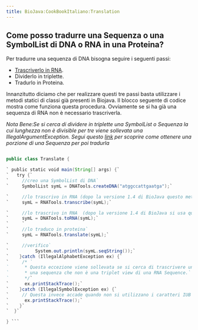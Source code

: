 ```yaml
---
title: BioJava:CookBookItaliano:Translation
---
```


Come posso tradurre una Sequenza o una SymbolList di DNA o RNA in una Proteina?
-------------------------------------------------------------------------------

Per tradurre una sequenza di DNA bisogna seguire i seguenti passi:

-   [Trascriverlo in
    RNA](Biojava:Cookbook:Sequence:Transcribe "wikilink").
-   Dividerlo in triplette.
-   Tradurlo in Proteina.

Innanzitutto diciamo che per realizzare questi tre passi basta
utilizzare i metodi statici di classi già presenti in Biojava. Il blocco
seguente di codice mostra come funziona questa procedura. Ovviamente se
si ha già una sequenza di RNA non è necessario trascriverla.

*Nota Bene:Se si cerca di dividere in triplette una SymbolList o
Sequenza la cui lunghezza non è divisible per tre viene sollevata una
IllegalArgumentException. Segui questo
[link](Biojava:CookBookItaliano:Sequence:SubSequence "wikilink") per
scoprire come ottenere una porzione di una Sequenza per poi tradurla*

```java import org.biojava.bio.symbol.\*; import org.biojava.bio.seq.\*;

public class Translate {

` public static void main(String[] args) {`  
`   try {`  
`     //creo una SymbolList di DNA`  
`     SymbolList symL = DNATools.createDNA("atggccattgaatga");`

`     //lo trascrivo in RNA (dopo la versione 1.4 di BioJava questo metodo è deprecato)`  
`     symL = RNATools.transcribe(symL);`

`     //lo trascrivo in RNA  (dopo la versione 1.4 di BioJava si usa questo metodo)`  
`     symL = DNATools.toRNA(symL);`  
`     `  
`     //lo traduco in proteina`  
`     symL = RNATools.translate(symL);`

`     //verifico`  
`          System.out.println(symL.seqString());`  
`    }catch (IllegalAlphabetException ex) {`  
`     /* `  
`      * Questa eccezione viene sollevata se si cerca di trascrivere una sequenza che non è di DNA o tradurre `  
`      * una sequenza che non è una triplet view di una RNA Sequence.`  
`      */`  
`      ex.printStackTrace();`  
`    }catch (IllegalSymbolException ex) {`  
`     // Questa invece accade quando non si utilizzano i caratteri IUB per creare una DNA SymbolList`  
`      ex.printStackTrace();`  
`    }`  
`  }`

} ```

